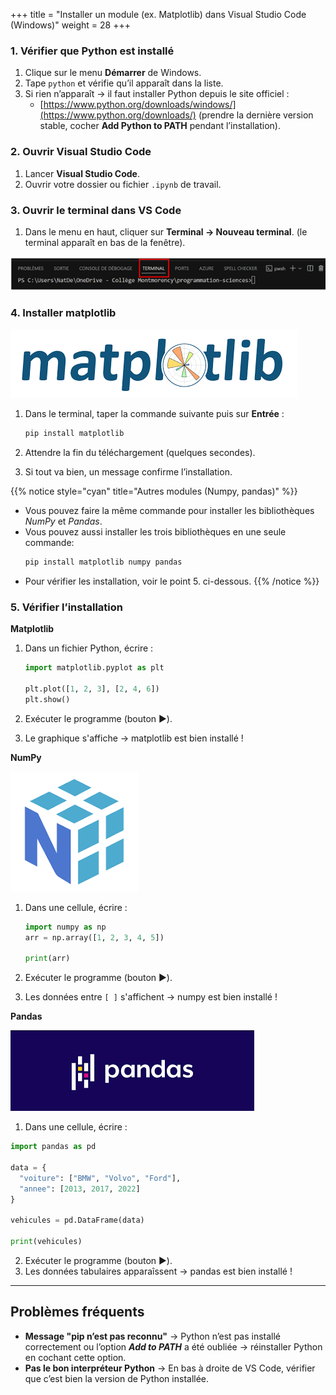 +++
title = "Installer un module (ex. Matplotlib) dans Visual Studio Code (Windows)"
weight = 28
+++


### 1. Vérifier que Python est installé

1. Clique sur le menu **Démarrer** de Windows.
2. Tape `python` et vérifie qu’il apparaît dans la liste.
3. Si rien n’apparaît → il faut installer Python depuis le site officiel :
   * [https://www.python.org/downloads/windows/](https://www.python.org/downloads/)
   (prendre la dernière version stable, cocher **Add Python to PATH** pendant l’installation).


### 2. Ouvrir Visual Studio Code

1. Lancer **Visual Studio Code**.
2. Ouvrir votre dossier ou fichier `.ipynb` de travail.


### 3. Ouvrir le terminal dans VS Code

1. Dans le menu en haut, cliquer sur **Terminal → Nouveau terminal**.
   (le terminal apparaît en bas de la fenêtre).

![Terminal](./terminal.png?width=40vw)


### 4. Installer matplotlib

![Matplotlib](../matplotlib.jpg?width=30vw)

1. Dans le terminal, taper la commande suivante puis sur **Entrée** :

   ```bash
   pip install matplotlib
   ```
2. Attendre la fin du téléchargement (quelques secondes).
3. Si tout va bien, un message confirme l’installation.

{{% notice style="cyan" title="Autres modules (Numpy, pandas)" %}}
* Vous pouvez faire la même commande pour installer les bibliothèques *NumPy* et *Pandas*.
* Vous pouvez aussi installer les trois bibliothèques en une seule commande:
   ```bash
   pip install matplotlib numpy pandas
   ```
* Pour vérifier les installation, voir le point 5. ci-dessous.
{{% /notice %}}

### 5. Vérifier l’installation 

**Matplotlib**

1. Dans un fichier Python, écrire :

   ```python
   import matplotlib.pyplot as plt

   plt.plot([1, 2, 3], [2, 4, 6])
   plt.show()
   ```
2. Exécuter le programme (bouton ▶️).
3. Le graphique s'affiche → matplotlib est bien installé !

**NumPy**

![NumPy](../numpy.jpg?width=20vw)

1. Dans une cellule, écrire :

   ```python
   import numpy as np
   arr = np.array([1, 2, 3, 4, 5])

   print(arr)
   ```
2. Exécuter le programme (bouton ▶️).
3. Les données entre `[ ]` s'affichent → numpy est bien installé !

**Pandas**

![Pandas](../pandas.jpg?width=30vw)

1. Dans une cellule, écrire :

  ```python
  import pandas as pd

  data = {
    "voiture": ["BMW", "Volvo", "Ford"],
    "annee": [2013, 2017, 2022]
  }

  vehicules = pd.DataFrame(data)

  print(vehicules)
  ```

2. Exécuter le programme (bouton ▶️).
3. Les données tabulaires apparaîssent → pandas est bien installé !

---

## Problèmes fréquents

* **Message "pip n’est pas reconnu"** → Python n’est pas installé correctement ou l’option ***Add to PATH*** a été oubliée → réinstaller Python en cochant cette option.
* **Pas le bon interpréteur Python** → En bas à droite de VS Code, vérifier que c’est bien la version de Python installée.

